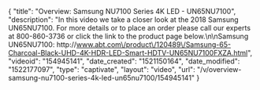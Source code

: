 {
    "title": "Overview: Samsung NU7100 Series 4K LED - UN65NU7100",
    "description": "In this video we take a closer look at the 2018 Samsung UN65NU7100.  For more details or to place an order please call our experts at 800-860-3736 or click the link to the product page below.\n\nSamsung UN65NU7100: http:\/\/www.abt.com\/product\/120489\/Samsung-65-Charcoal-Black-UHD-4K-HDR-LED-Smart-HDTV-UN65NU7100FXZA.html",
    "videoid": "154945141",
    "date_created": "1521150164",
    "date_modified": "1522177097",
    "type": "captivate",
    "layout": "video",
    "url": "\/v\/overview-samsung-nu7100-series-4k-led-un65nu7100\/154945141"
}